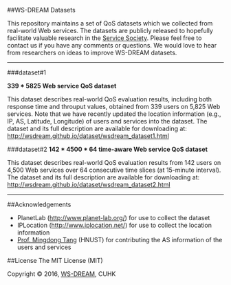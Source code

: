 ##WS-DREAM Datasets

This repository maintains a set of QoS datasets which we collected from real-world Web services. The datasets are publicly released to hopefully facilitate valuable research in the [Service Society](http://www.servicessociety.org/en/). Please feel free to contact us if you have any comments or questions. We would love to hear from researchers on ideas to improve WS-DREAM datasets.


---

###dataset#1

**339 * 5825 Web service QoS dataset**

This dataset describes real-world QoS evaluation results, including both response time and throuput values, obtained from 339 users on 5,825 Web services. Note that we have recently updated the location 
information (e.g., IP, AS, Latitude, Longitude) of users and services into 
the dataset. The dataset and its full description are available for downloading at: 
http://wsdream.github.io/dataset/wsdream_dataset1.html


###dataset#2
**142 * 4500 * 64 time-aware Web service QoS dataset**

This dataset describes real-world QoS evaluation results from 142 users on 
4,500 Web services over 64 consecutive time slices (at 15-minute interval). 
The dataset and its full description are available for downloading at: 
http://wsdream.github.io/dataset/wsdream_dataset2.html

---

##Acknowledgements
- PlanetLab (http://www.planet-lab.org/) for use to collect the dataset
- IPLocation (http://www.iplocation.net/) for use to collect the 
location information
- [Prof. Mingdong Tang](http://dblp.uni-trier.de/pers/hd/t/Tang:Mingdong) (HNUST) for contributing the AS information of the users and services 


##License
The MIT License (MIT)

Copyright &copy; 2016, [WS-DREAM](https://wsdream.github.io), CUHK


